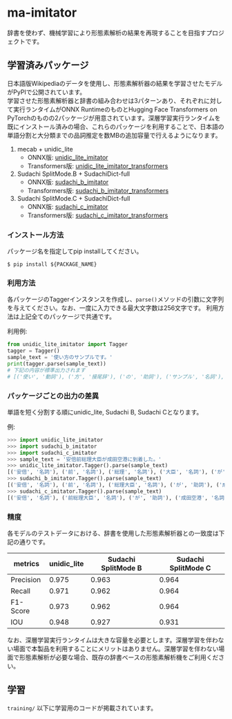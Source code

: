 # ma-imitator

辞書を使わず、機械学習により形態素解析の結果を再現することを目指すプロジェクトです。

## 学習済みパッケージ

日本語版Wikipediaのデータを使用し、形態素解析器の結果を学習させたモデルがPyPIで公開されています。  
学習させた形態素解析器と辞書の組み合わせは3パターンあり、それぞれに対して実行ランタイムがONNX RuntimeのものとHugging Face Transformers on PyTorchのものの2パッケージが用意されています。深層学習実行ランタイムを既にインストール済みの場合、これらのパッケージを利用することで、日本語の単語分割と大分類までの品詞推定を数MBの追加容量で行えるようになります。

1. mecab + unidic_lite
    * ONNX版: [unidic_lite_imitator](https://pypi.org/project/unidic-lite-imitator/)
    * Transformers版: [unidic_lite_imitator_transformers](https://pypi.org/project/unidic-lite-imitator/)
2. Sudachi SplitMode.B + SudachiDict-full
    * ONNX版: [sudachi_b_imitator](https://pypi.org/project/sudachi-b-imitator/)
    * Transformers版: [sudachi_b_imitator_transformers](https://pypi.org/project/sudachi-b-imitator/)
3. Sudachi SplitMode.C + SudachiDict-full
    * ONNX版: [sudachi_c_imitator](https://pypi.org/project/sudachi-c-imitator/)
    * Transformers版: [sudachi_c_imitator_transformers](https://pypi.org/project/sudachi-c-imitator/)

### インストール方法

パッケージ名を指定してpip installしてください。

```
$ pip install ${PACKAGE_NAME}
```

### 利用方法

各パッケージのTaggerインスタンスを作成し、`parse()`メソッドの引数に文字列を与えてください。なお、一度に入力できる最大文字数は256文字です。
利用方法は上記全てのパッケージで共通です。

利用例:

```python
from unidic_lite_imitator import Tagger
tagger = Tagger()
sample_text = '使い方のサンプルです。'
print(tagger.parse(sample_text))
# 下記の内容が標準出力されます
# [('使い', '動詞'), ('方', '接尾辞'), ('の', '助詞'), ('サンプル', '名詞'), ('です', '助動詞'), ('。', '補助記号')]
```

### パッケージごとの出力の差異

単語を短く分割する順にunidic_lite, Sudachi B, Sudachi Cとなります。

例:

```python
>>> import unidic_lite_imitator
>>> import sudachi_b_imitator
>>> import sudachi_c_imitator
>>> sample_text = '安倍前総理大臣が成田空港に到着した。'
>>> unidic_lite_imitator.Tagger().parse(sample_text)
[('安倍', '名詞'), ('前', '名詞'), ('総理', '名詞'), ('大臣', '名詞'), ('が', '助詞'), ('成田', '名詞'), ('空港', '名詞'), ('に', '助詞'), ('到着', '名詞'), ('し', '動詞'), ('た', '助動詞'), ('。', '補助記号')]
>>> sudachi_b_imitator.Tagger().parse(sample_text)
[('安倍', '名詞'), ('前', '名詞'), ('総理大臣', '名詞'), ('が', '助詞'), ('成田空港', '名詞'), ('に', '助詞'), ('到着', '名詞'), ('し', '動詞'), ('た', '助動詞'), ('。', '補助記号')]
>>> sudachi_c_imitator.Tagger().parse(sample_text)
[('安倍', '名詞'), ('前総理大臣', '名詞'), ('が', '助詞'), ('成田空港', '名詞'), ('に', '助詞'), ('到着', '名詞'), ('し', '動詞'), ('た', '助動詞'), ('。', '補助記号')]
```

### 精度

各モデルのテストデータにおける、辞書を使用した形態素解析器との一致度は下記の通りです。

| metrics | unidic_lite | Sudachi SplitMode B | Sudachi SplitMode C |
| --- | --- | --- | --- |
| Precision | 0.975 | 0.963 | 0.964 |
| Recall | 0.971 | 0.962 | 0.964 |
| F1-Score | 0.973 | 0.962 | 0.964 |
| IOU | 0.948 | 0.927 | 0.931 |

なお、深層学習実行ランタイムは大きな容量を必要とします。深層学習を伴わない場面で本製品を利用することにメリットはありません。深層学習を伴わない場面で形態素解析が必要な場合、既存の辞書ベースの形態素解析機をご利用ください。

## 学習

`training/` 以下に学習用のコードが掲載されています。
